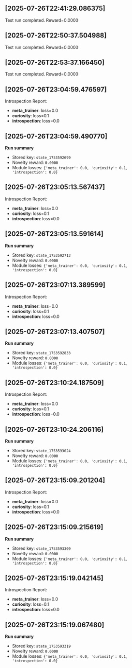 ## [2025-07-26T22:41:29.086375]
Test run completed. Reward=0.0000

## [2025-07-26T22:50:37.504988]
Test run completed. Reward=0.0000

## [2025-07-26T22:53:37.166450]
Test run completed. Reward=0.0000

## [2025-07-26T23:04:59.476597]
Introspection Report:
- **meta_trainer**: loss=0.0
- **curiosity**: loss=0.1
- **introspection**: loss=0.0


## [2025-07-26T23:04:59.490770]
**Run summary**
- Stored key: `state_1753592699`
- Novelty reward: `0.0000`
- Module losses: `{'meta_trainer': 0.0, 'curiosity': 0.1, 'introspection': 0.0}`


## [2025-07-26T23:05:13.567437]
Introspection Report:
- **meta_trainer**: loss=0.0
- **curiosity**: loss=0.1
- **introspection**: loss=0.0


## [2025-07-26T23:05:13.591614]
**Run summary**
- Stored key: `state_1753592713`
- Novelty reward: `0.0000`
- Module losses: `{'meta_trainer': 0.0, 'curiosity': 0.1, 'introspection': 0.0}`


## [2025-07-26T23:07:13.389599]
Introspection Report:
- **meta_trainer**: loss=0.0
- **curiosity**: loss=0.1
- **introspection**: loss=0.0


## [2025-07-26T23:07:13.407507]
**Run summary**
- Stored key: `state_1753592833`
- Novelty reward: `0.0000`
- Module losses: `{'meta_trainer': 0.0, 'curiosity': 0.1, 'introspection': 0.0}`


## [2025-07-26T23:10:24.187509]
Introspection Report:
- **meta_trainer**: loss=0.0
- **curiosity**: loss=0.1
- **introspection**: loss=0.0


## [2025-07-26T23:10:24.206116]
**Run summary**
- Stored key: `state_1753593024`
- Novelty reward: `0.0000`
- Module losses: `{'meta_trainer': 0.0, 'curiosity': 0.1, 'introspection': 0.0}`


## [2025-07-26T23:15:09.201204]
Introspection Report:
- **meta_trainer**: loss=0.0
- **curiosity**: loss=0.1
- **introspection**: loss=0.0


## [2025-07-26T23:15:09.215619]
**Run summary**
- Stored key: `state_1753593309`
- Novelty reward: `0.0000`
- Module losses: `{'meta_trainer': 0.0, 'curiosity': 0.1, 'introspection': 0.0}`


## [2025-07-26T23:15:19.042145]
Introspection Report:
- **meta_trainer**: loss=0.0
- **curiosity**: loss=0.1
- **introspection**: loss=0.0


## [2025-07-26T23:15:19.067480]
**Run summary**
- Stored key: `state_1753593319`
- Novelty reward: `0.0000`
- Module losses: `{'meta_trainer': 0.0, 'curiosity': 0.1, 'introspection': 0.0}`


